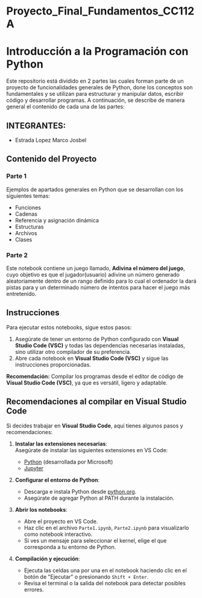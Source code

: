 # Proyecto_Final_Fundamentos_CC112A
# Introducción a la Programación con Python

Este repositorio está dividido en 2 partes las cuales forman parte de un proyecto de funcionalidades generales de Python, done los conceptos son fundamentales y se utilizan para estructurar
y manipular datos, escribir código y desarrollar programas. A continuación, se describe de manera general el contenido de cada una de las partes:

## INTEGRANTES:  
- Estrada Lopez Marco Josbel  

## Contenido del Proyecto

### **Parte 1**  
Ejemplos de apartados generales en Python que se desarrollan con los siguientes temas:
- Funciones  
- Cadenas  
- Referencia y asignación dinámica
- Estructuras
- Archivos 
- Clases  

### **Parte 2**  
Este notebook contiene un juego llamado, **Adivina el número del juego**, cuyo objetivo es que el jugador(usuario) adivine un número generado aleatoriamente dentro de un rango definido
para lo cual el ordenador la dará pistas para y un determinado número de intentos para hacer el juego más entretenido.

## Instrucciones

Para ejecutar estos notebooks, sigue estos pasos:

1. Asegúrate de tener un entorno de Python configurado con **Visual Studio Code (VSC)** y todas las dependencias necesarias instaladas, sino utilizar otro compilador de su preferencia.  
2. Abre cada notebook en **Visual Studio Code (VSC)** y sigue las instrucciones proporcionadas.  

**Recomendación:** Compilar los programas desde el editor de código de **Visual Studio Code (VSC)**, ya que es versátil, ligero y adaptable.


## Recomendaciones al compilar en Visual Studio Code

Si decides trabajar en **Visual Studio Code**, aquí tienes algunos pasos y recomendaciones:

1. **Instalar las extensiones necesarias**:  
   Asegúrate de instalar las siguientes extensiones en VS Code:  
   - [Python](https://marketplace.visualstudio.com/items?itemName=ms-python.python) (desarrollada por Microsoft)  
   - [Jupyter](https://marketplace.visualstudio.com/items?itemName=ms-toolsai.jupyter)  

2. **Configurar el entorno de Python**:  
   - Descarga e instala Python desde [python.org](https://www.python.org/).  
   - Asegúrate de agregar Python al PATH durante la instalación.  
     
3. **Abrir los notebooks**:  
   - Abre el proyecto en VS Code.  
   - Haz clic en el archivo `Parte1.ipynb`, `Parte2.ipynb` para visualizarlo como notebook interactivo.  
   - Si ves un mensaje para seleccionar el kernel, elige el que corresponda a tu entorno de Python.  

4. **Compilación y ejecución**:  
   - Ejecuta las celdas una por una en el notebook haciendo clic en el botón de "Ejecutar" o presionando `Shift + Enter`.  
   - Revisa el terminal o la salida del notebook para detectar posibles errores.

  
